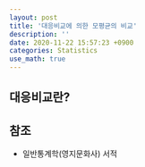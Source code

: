 ```yaml
---
layout: post
title: '대응비교에 의한 모평균의 비교'
description: ''
date: 2020-11-22 15:57:23 +0900
categories: Statistics
use_math: true
---
```

## 대응비교란?


## 참조
- 일반통계학(영지문화사) 서적